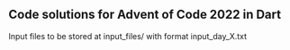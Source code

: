 ## Code solutions for Advent of Code 2022 in Dart

Input files to be stored at input_files/ with format input_day_X.txt